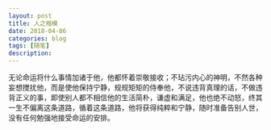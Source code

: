 ```yaml
---
layout: post
title: 人之楷模
date: 2018-04-06
categories: blog
tags: [随笔]
description: 
---
```


无论命运将什么事情加诸于他，他都怀着崇敬接收；不玷污内心的神明，不然各种妄想搅扰他，而是使他保持宁静，规规矩矩的侍奉他，不说违背真理的话，不做违背正义的事，即使别人都不相信他的生活简朴，谦虚和满足，他也绝不动怒，终其一生不偏离这条道路，循着这条道路，他将获得纯粹和宁静，随时准备告别人世，没有任何勉强地接受命运的安排。
